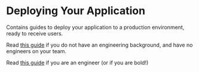 # Deploying Your Application

Contains guides to deploy your application to a production environment,
ready to receive users.

Read [this guide](./For-Everyone) if you do not have an engineering 
background, and have no engineers on your team.

Read [this guide](./For-Engineers.md) if you are an engineer (or if you 
are bold!)